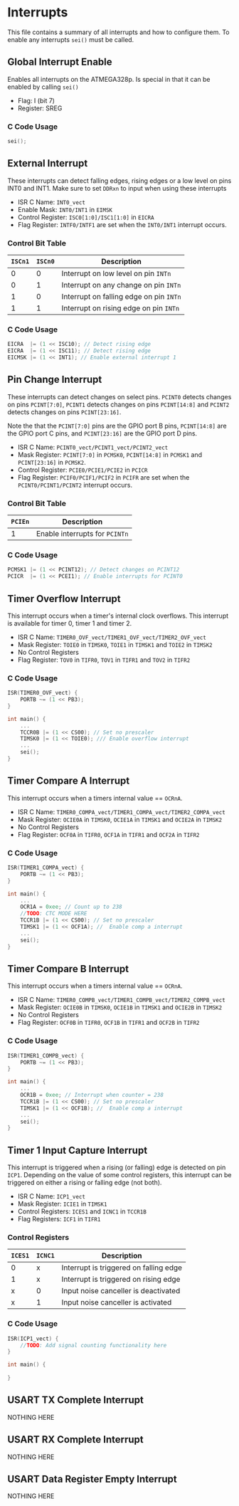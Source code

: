# Interrupts
This file contains a summary of all interrupts and how to configure them. To enable any interrupts `sei()`
 must be called.

## Global Interrupt Enable
Enables all interrupts on the ATMEGA328p. Is special in that it can be enabled by calling `sei()`

- Flag: I (bit 7)
- Register: SREG

### C Code Usage
```c
sei();
```

## External Interrupt
These interrupts can detect falling edges, rising edges or a low level on pins INT0 and INT1. Make sure to set `DDRxn` to input when using these interrupts 

- ISR C Name: `INT0_vect`
- Enable Mask: `INT0/INT1` in `EIMSK` 
- Control Register: `ISC0[1:0]/ISC1[1:0]` in `EICRA`
- Flag Register: `INTF0/INTF1` are set when the `INT0/INT1` interrupt occurs. 

### Control Bit Table
`ISCn1` | `ISCn0` | Description
--------|---------|------------
0       | 0       | Interrupt on low level on pin `INTn`
0       | 1       | Interrupt on any change on pin `INTn`
1       | 0       | Interrupt on falling edge on pin `INTn`
1       | 1       | Interrupt on rising edge on pin `INTn`
 
### C Code Usage
```c
EICRA  |= (1 << ISC10); // Detect rising edge
EICRA  |= (1 << ISC11); // Detect rising edge  
EICMSK |= (1 << INT1); // Enable external interrupt 1
```

## Pin Change Interrupt
These interrupts can detect changes on select pins. `PCINT0` detects changes on pins `PCINT[7:0]`, `PCINT1` detects changes on pins `PCINT[14:8]` and `PCINT2` detects changes on pins `PCINT[23:16]`. 

Note the that the `PCINT[7:0]` pins are the GPIO port B pins, `PCINT[14:8]` are the GPIO port C pins, and `PCINT[23:16]` are the GPIO port D pins. 

- ISR C Name: `PCINT0_vect/PCINT1_vect/PCINT2_vect`
- Mask Register: `PCINT[7:0]` in `PCMSK0`, `PCINT[14:8]` in `PCMSK1` and `PCINT[23:16]` in `PCMSK2`.
- Control Register: `PCIE0/PCIE1/PCIE2` in `PCICR` 
- Flag Register: `PCIF0/PCIF1/PCIF2` in `PCIFR` are set when the `PCINT0/PCINT1/PCINT2` interrupt occurs. 


### Control Bit Table
`PCIEn` | Description
--------|--------------------
1       | Enable interrupts for `PCINTn`
 
### C Code Usage
```c
PCMSK1 |= (1 << PCINT12); // Detect changes on PCINT12
PCICR  |= (1 << PCEI1); // Enable interrupts for PCINT0  
```

## Timer Overflow Interrupt
This interrupt occurs when a timer's internal clock overflows. This interrupt is available for timer 0, timer 1 and timer 2.

- ISR C Name: `TIMER0_OVF_vect/TIMER1_OVF_vect/TIMER2_OVF_vect`
- Mask Register: `TOIE0` in `TIMSK0`, `TOIE1` in `TIMSK1` and `TOIE2` in `TIMSK2`
- No Control Registers
- Flag Register: `TOV0` in `TIFR0`, `TOV1` in `TIFR1` and `TOV2` in `TIFR2`

### C Code Usage

```c
ISR(TIMER0_OVF_vect) {
    PORTB ~= (1 << PB3);
}

int main() {
    ...
    TCCR0B |= (1 << CS00); // Set no prescaler
    TIMSK0 |= (1 << TOIE0); /// Enable overflow interrupt
    ...
    sei();
} 
```

## Timer Compare A Interrupt
This interrupt occurs when a timers internal value == `OCRnA`.

- ISR C Name: `TIMER0_COMPA_vect/TIMER1_COMPA_vect/TIMER2_COMPA_vect`
- Mask Register: `OCIE0A` in `TIMSK0`, `OCIE1A` in `TIMSK1` and `OCIE2A` in `TIMSK2`
- No Control Registers
- Flag Register: `OCF0A` in `TIFR0`, `OCF1A` in `TIFR1` and `OCF2A` in `TIFR2`

### C Code Usage

```c
ISR(TIMER1_COMPA_vect) {
    PORTB ~= (1 << PB3);
}

int main() {
    ...
    OCR1A = 0xee; // Count up to 238
    //TODO: CTC MODE HERE
    TCCR1B |= (1 << CS00); // Set no prescaler
    TIMSK1 |= (1 << OCF1A); //  Enable comp a interrupt
    ...
    sei();
} 
```

## Timer Compare B Interrupt
This interrupt occurs when a timers internal value == `OCRnA`.

- ISR C Name: `TIMER0_COMPB_vect/TIMER1_COMPB_vect/TIMER2_COMPB_vect`
- Mask Register: `OCIE0B` in `TIMSK0`, `OCIE1B` in `TIMSK1` and `OCIE2B` in `TIMSK2`
- No Control Registers
- Flag Register: `OCF0B` in `TIFR0`, `OCF1B` in `TIFR1` and `OCF2B` in `TIFR2`

### C Code Usage

```c
ISR(TIMER1_COMPB_vect) {
    PORTB ~= (1 << PB3);
}

int main() {
    ...
    OCR1B = 0xee; // Interrupt when counter = 238
    TCCR1B |= (1 << CS00); // Set no prescaler
    TIMSK1 |= (1 << OCF1B); //  Enable comp a interrupt
    ...
    sei();
} 
```

## Timer 1 Input Capture Interrupt
This interrupt is triggered when a rising (or falling) edge is detected on pin `ICP1`. Depending on the value of some control registers, this interrupt can be triggered on either a rising or falling edge (not both).

- ISR C Name: `ICP1_vect`
- Mask Register: `ICIE1` in `TIMSK1`
- Control Registers: `ICES1` and `ICNC1` in `TCCR1B`
- Flag Registers: `ICF1` in `TIFR1`

### Control Registers

`ICES1` | `ICNC1` | Description
--------|---------|-------------
0       | x       | Interrupt is triggered on falling edge
1       | x       | Interrupt is triggered on rising edge
x       | 0       | Input noise canceller is deactivated
x       | 1       | Input noise canceller is activated

### C Code Usage

```c
ISR(ICP1_vect) {
	//TODO: Add signal counting functionality here
}

int main() {
	
}
```

## USART TX Complete Interrupt
NOTHING HERE

## USART RX Complete Interrupt
NOTHING HERE

## USART Data Register Empty Interrupt
NOTHING HERE
